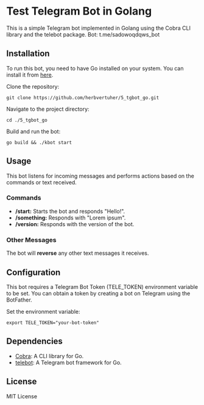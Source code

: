 # Test Telegram Bot in Golang
This is a simple Telegram bot implemented in Golang using the Cobra CLI library and the telebot package.
Bot: t.me/sadowoqdqws_bot

## Installation
To run this bot, you need to have Go installed on your system. You can install it from [here](https://go.dev/doc/install).

Clone the repository:
```shell
git clone https://github.com/herbvertuher/5_tgbot_go.git
```

Navigate to the project directory:
```shell
cd ./5_tgbot_go
```

Build and run the bot:
```shell
go build && ./kbot start
```

## Usage
This bot listens for incoming messages and performs actions based on the commands or text received.

### Commands
* **/start:** Starts the bot and responds "Hello!".
* **/something:** Responds with "Lorem ipsum".
* **/version:** Responds with the version of the bot.

### Other Messages
The bot will **reverse** any other text messages it receives.

## Configuration
This bot requires a Telegram Bot Token (TELE_TOKEN) environment variable to be set. You can obtain a token by creating a bot on Telegram using the BotFather.

Set the environment variable:
```shell
export TELE_TOKEN="your-bot-token"
```

## Dependencies
* [Cobra](https://github.com/spf13/cobra): A CLI library for Go.
* [telebot](https://gopkg.in/telebot.v3): A Telegram bot framework for Go.

## License
MIT License
